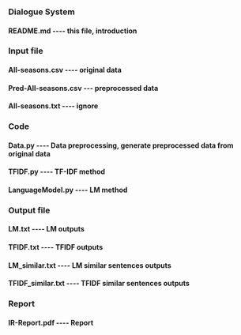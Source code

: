 ### Dialogue System

#### README.md ---- this file, introduction

### Input file
#### All-seasons.csv ---- original data
#### Pred-All-seasons.csv --- preprocessed data
#### All-seasons.txt ---- ignore 

### Code
#### Data.py ---- Data preprocessing, generate preprocessed data from original data
#### TFIDF.py ---- TF-IDF method
#### LanguageModel.py ---- LM method

### Output file 
#### LM.txt ---- LM outputs
#### TFIDF.txt ---- TFIDF outputs
#### LM_similar.txt ---- LM similar sentences outputs
#### TFIDF_similar.txt ---- TFIDF similar sentences outputs

### Report
#### IR-Report.pdf ---- Report